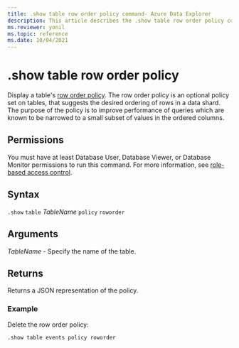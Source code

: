 ```yaml
---
title: .show table row order policy command- Azure Data Explorer
description: This article describes the .show table row order policy command in Azure Data Explorer.
ms.reviewer: yonil
ms.topic: reference
ms.date: 10/04/2021
---
```

# .show table row order policy

Display a table's [row order policy](roworderpolicy.md). The row order policy is an optional policy set on tables, that suggests the desired ordering of rows in a data shard. The purpose of the policy is to improve performance of queries which are known to be narrowed to a small subset of values in the ordered columns.

## Permissions

You must have at least Database User, Database Viewer, or Database Monitor permissions to run this command. For more information, see [role-based access control](access-control/role-based-access-control.md).

## Syntax

`.show` `table` *TableName* `policy` `roworder` 

## Arguments

*TableName* - Specify the name of the table. 

## Returns

Returns a JSON representation of the policy.

### Example

Delete the row order policy:

```kusto
.show table events policy roworder 
```
